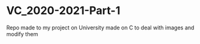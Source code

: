# VC_2020-2021-Part-1
Repo made to my project on University made on C to deal with images and modify them
